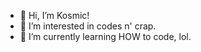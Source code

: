 - 👋 Hi, I’m Kosmic!
- 👀 I’m interested in codes n' crap.
- 🌱 I’m currently learning HOW to code, lol.

<!---
KosmicCodes/KosmicCodes is a ✨ special ✨ repository because its `README.md` (this file) appears on your GitHub profile.
You can click the Preview link to take a look at your changes.
--->
